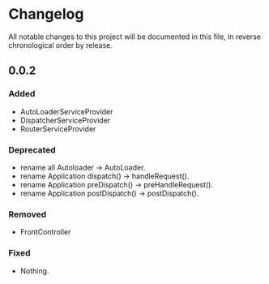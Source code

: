# Changelog
All notable changes to this project will be documented in this file, in reverse chronological order by release.

## 0.0.2 

### Added
- AutoLoaderServiceProvider
- DispatcherServiceProvider
- RouterServiceProvider

### Deprecated
- rename all Autoloader -> AutoLoader.
- rename Application dispatch() -> handleRequest().
- rename Application preDispatch() -> preHandleRequest().
- rename Application postDispatch() -> postDispatch().

### Removed
- FrontController

### Fixed
- Nothing.